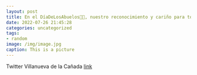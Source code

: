 ```yaml
---
layout: post
title: En el DíaDeLosAbuelos👵👴, nuestro reconocimiento y cariño para todos ellos, especialmente para los de VillanuevaDeLaCañada.¡Gra...
date: 2022-07-26 21:45:28
categories: uncategorized
tags:
- random
image: /img/image.jpg
caption: This is a picture
---
```

Twitter Villanueva de la Cañada [link](https://twitter.com/AytoVDLCanada/status/1551830615099572224)
